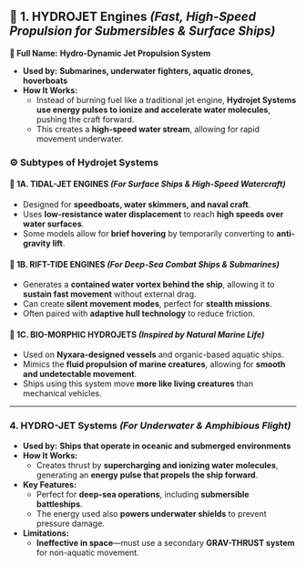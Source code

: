 ## **🔹 1. HYDROJET Engines** _(Fast, High-Speed Propulsion for Submersibles & Surface Ships)_

**🔻 Full Name:** **Hydro-Dynamic Jet Propulsion System**

- **Used by:** **Submarines, underwater fighters, aquatic drones, hoverboats**
- **How It Works:**
  - Instead of burning fuel like a traditional jet engine, **Hydrojet Systems use energy pulses to ionize and accelerate water molecules**, pushing the craft forward.
  - This creates a **high-speed water stream**, allowing for rapid movement underwater.

### **⚙️ Subtypes of Hydrojet Systems**

#### **🚤 1A. TIDAL-JET ENGINES** _(For Surface Ships & High-Speed Watercraft)_

- Designed for **speedboats, water skimmers, and naval craft**.
- Uses **low-resistance water displacement** to reach **high speeds over water surfaces**.
- Some models allow for **brief hovering** by temporarily converting to **anti-gravity lift**.

#### **🌊 1B. RIFT-TIDE ENGINES** _(For Deep-Sea Combat Ships & Submarines)_

- Generates a **contained water vortex behind the ship**, allowing it to **sustain fast movement** without external drag.
- Can create **silent movement modes**, perfect for **stealth missions**.
- Often paired with **adaptive hull technology** to reduce friction.

#### **🐠 1C. BIO-MORPHIC HYDROJETS** _(Inspired by Natural Marine Life)_

- Used on **Nyxara-designed vessels** and organic-based aquatic ships.
- Mimics the **fluid propulsion of marine creatures**, allowing for **smooth and undetectable movement**.
- Ships using this system move **more like living creatures** than mechanical vehicles.

---

### **4. HYDRO-JET Systems** _(For Underwater & Amphibious Flight)_

- **Used by:** **Ships that operate in oceanic and submerged environments**
- **How It Works:**
  - Creates thrust by **supercharging and ionizing water molecules**, generating an **energy pulse that propels the ship forward**.
- **Key Features:**
  - Perfect for **deep-sea operations**, including **submersible battleships**.
  - The energy used also **powers underwater shields** to prevent pressure damage.
- **Limitations:**
  - **Ineffective in space**—must use a secondary **GRAV-THRUST system** for non-aquatic movement.
